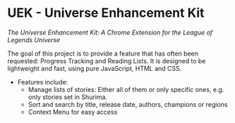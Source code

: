 # UEK - Universe Enhancement Kit
_The Universe Enhancement Kit: A Chrome Extension for the League of Legends Universe_

The goal of this project is to provide a feature that has often been requested: Progress Tracking and Reading Lists.
It is designed to be lightweight and fast, using pure JavaScript, HTML and CSS.

* Features include:
  * Manage lists of stories: Either all of them or only specific ones, e.g. only stories set in Shurima.
  * Sort and search by title, release date, authors, champions or regions
  * Context Menu for easy access
